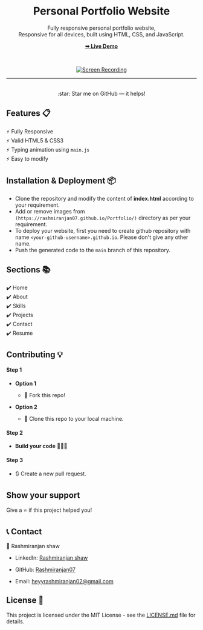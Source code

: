
<div align="center">
  
  <h1 align="center">Personal Portfolio Website</h1>

  Fully responsive personal portfolio website, <br />Responsive for all devices, built using HTML, CSS, and JavaScript.

  <a href="https://rashmiranjan07.github.io/Portfolio/"><strong>➥ Live Demo</strong></a>

</div>

<br />
<div align="center">
  
[![Screen Recording](https://github.com/user-attachments/assets/78831147-133f-4e65-886f-6dc412065132)](https://rashmiranjan07.github.io/Portfolio/)

</div>

---

<br />
<div align="center">
:star: Star me on GitHub — it helps!
</div>

## Features 📋
⚡️ Fully Responsive\
⚡️ Valid HTML5 & CSS3\
⚡️ Typing animation using `main.js`\
⚡️ Easy to modify

## Installation & Deployment 📦
- Clone the repository and modify the content of <b>index.html</b> according to your requirement.
- Add or remove images from `(https://rashmiranjan07.github.io/Portfolio/)` directory as per your requirement.
- To deploy your website, first you need to create github repository with name `<your-github-username>.github.io`. Please don't give any other name.
- Push the generated code to the `main` branch of this repository.

## Sections 📚
✔️ Home\
✔️ About\
✔️ Skills \
✔️ Projects \
✔️ Contact \
✔️ Resume 

## Contributing 💡
#### Step 1

- **Option 1**
    - 🍴 Fork this repo!

- **Option 2**
    - 👯 Clone this repo to your local machine.


#### Step 2

- **Build your code** 🔨🔨🔨

#### Step 3

- 🔃 Create a new pull request.


## Show your support
Give a ⭐ if this project helped you! 

## 📞 Contact

👤 Rashmiranjan shaw

- LinkedIn: [Rashmiranjan shaw](https://www.linkedin.com/in/rashmiranjan-shaw-8333a532a/)

- GitHub: [Rashmiranjan07](https://github.com/Rashmiranjan07)

- Email: heyyrashmiranjan02@gmail.com

## License 📄
This project is licensed under the MIT License - see the [LICENSE.md](./LICENSE) file for details.




